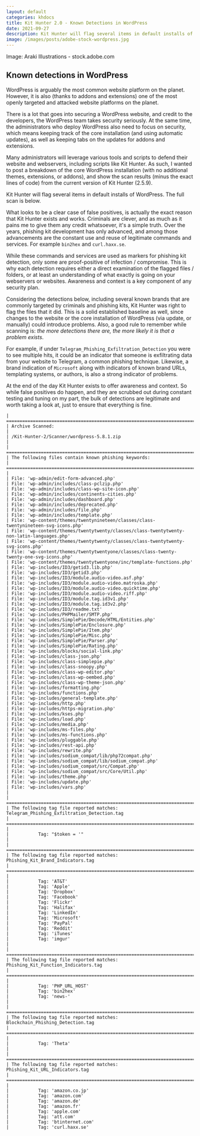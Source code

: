 ```yaml
---
layout: default
categories: khdocs
title: Kit Hunter 2.0 - Known Detections in WordPress
date: 2021-09-27
description: Kit Hunter will flag several items in default installs of WordPress.
image: /images/posts/adobe-stock-wordpress.jpg
---
```

Image: Araki Illustrations - stock.adobe.com

## Known detections in WordPress
WordPress is arguably the most common website platform on the planet. However, it is also (thanks to addons and extensions) one of the most openly targeted and attacked website platforms on the planet.

There is a lot that goes into securing a WordPress website, and credit to the developers, the WordPress team takes security seriously. At the same time, the administrators who deploy WordPress also need to focus on security, which means keeping track of the core installation (and using automatic updates), as well as keeping tabs on the updates for addons and extensions.

Many administrators will leverage various tools and scripts to defend their website and webservers, including scripts like Kit Hunter. As such, I wanted to post a breakdown of the core WordPress installation (with no additional themes, extensions, or addons), and show the scan results (minus the exact lines of code) from the current version of Kit Hunter (2.5.9).

Kit Hunter will flag several items in default installs of WordPress. The full scan is below.

What looks to be a clear case of false positives, is actually the exact reason that Kit Hunter exists and works. Criminals are clever, and as much as it pains me to give them any credit whatsoever, it's a simple truth. Over the years, phishing kit development has only advanced, and among those advancements are the constant use and reuse of legitimate commands and services. For example `bin2hex` and `curl.haxx.se`.

While these commands and services are used as markers for phishing kit detection, only some are proof-positive of infection / compromise. This is why each detection requires either a direct examination of the flagged files / folders, or at least an understanding of what exactly is going on your webservers or websites. Awareness and context is a key component of any security plan.

Considering the detections below, including several known brands that are commonly targeted by criminals and phishing kits, Kit Hunter was right to flag the files that it did. This is a solid established baseline as well, since changes to the website or the core installation of WordPress (via update, or manually) could introduce problems. Also, a good rule to remember while scanning is: _the more detections there are, the more likely it is that a problem exists_.

For example, if under `Telegram_Phishing_Exfiltration_Detection` you were to see multiple hits, it could be an indicator that someone is exfiltrating data from your website to Telegram, a common phishing technique. Likewise, a brand indication of `Microsoft` along with indicators of known brand URLs, templating systems, or authors, is also a strong indicator of problems.

At the end of the day Kit Hunter exists to offer awareness and context. So while false positives do happen, and they are scrubbed out during constant testing and tuning on my part, the bulk of detections are legitimate and worth taking a look at, just to ensure that everything is fine.

```
| ==============================================================================
| Archive Scanned:
|
| /Kit-Hunter-2/Scanner/wordpress-5.8.1.zip
|
| ==============================================================================
| The following files contain known phishing keywords:
| ==============================================================================
|
| File: 'wp-admin/edit-form-advanced.php'
| File: 'wp-admin/includes/class-pclzip.php'
| File: 'wp-admin/includes/class-wp-site-icon.php'
| File: 'wp-admin/includes/continents-cities.php'
| File: 'wp-admin/includes/dashboard.php'
| File: 'wp-admin/includes/deprecated.php'
| File: 'wp-admin/includes/file.php'
| File: 'wp-admin/includes/template.php'
| File: 'wp-content/themes/twentynineteen/classes/class-twentynineteen-svg-icons.php'
| File: 'wp-content/themes/twentytwenty/classes/class-twentytwenty-non-latin-languages.php'
| File: 'wp-content/themes/twentytwenty/classes/class-twentytwenty-svg-icons.php'
| File: 'wp-content/themes/twentytwentyone/classes/class-twenty-twenty-one-svg-icons.php'
| File: 'wp-content/themes/twentytwentyone/inc/template-functions.php'
| File: 'wp-includes/ID3/getid3.lib.php'
| File: 'wp-includes/ID3/getid3.php'
| File: 'wp-includes/ID3/module.audio-video.asf.php'
| File: 'wp-includes/ID3/module.audio-video.matroska.php'
| File: 'wp-includes/ID3/module.audio-video.quicktime.php'
| File: 'wp-includes/ID3/module.audio-video.riff.php'
| File: 'wp-includes/ID3/module.tag.id3v1.php'
| File: 'wp-includes/ID3/module.tag.id3v2.php'
| File: 'wp-includes/ID3/readme.txt'
| File: 'wp-includes/PHPMailer/SMTP.php'
| File: 'wp-includes/SimplePie/Decode/HTML/Entities.php'
| File: 'wp-includes/SimplePie/Enclosure.php'
| File: 'wp-includes/SimplePie/Item.php'
| File: 'wp-includes/SimplePie/Misc.php'
| File: 'wp-includes/SimplePie/Parser.php'
| File: 'wp-includes/SimplePie/Rating.php'
| File: 'wp-includes/blocks/social-link.php'
| File: 'wp-includes/class-json.php'
| File: 'wp-includes/class-simplepie.php'
| File: 'wp-includes/class-snoopy.php'
| File: 'wp-includes/class-wp-editor.php'
| File: 'wp-includes/class-wp-oembed.php'
| File: 'wp-includes/class-wp-theme-json.php'
| File: 'wp-includes/formatting.php'
| File: 'wp-includes/functions.php'
| File: 'wp-includes/general-template.php'
| File: 'wp-includes/http.php'
| File: 'wp-includes/https-migration.php'
| File: 'wp-includes/kses.php'
| File: 'wp-includes/load.php'
| File: 'wp-includes/media.php'
| File: 'wp-includes/ms-files.php'
| File: 'wp-includes/ms-functions.php'
| File: 'wp-includes/pluggable.php'
| File: 'wp-includes/rest-api.php'
| File: 'wp-includes/rewrite.php'
| File: 'wp-includes/sodium_compat/lib/php72compat.php'
| File: 'wp-includes/sodium_compat/lib/sodium_compat.php'
| File: 'wp-includes/sodium_compat/src/Compat.php'
| File: 'wp-includes/sodium_compat/src/Core/Util.php'
| File: 'wp-includes/theme.php'
| File: 'wp-includes/update.php'
| File: 'wp-includes/vars.php'
|
| ==============================================================================
| The following tag file reported matches: Telegram_Phishing_Exfiltration_Detection.tag
| ==============================================================================
|
|           Tag: "$token = '"
|
| ==============================================================================
| The following tag file reported matches: Phishing_Kit_Brand_Indicators.tag
| ==============================================================================
|
|           Tag: 'AT&T'
|           Tag: 'Apple'
|           Tag: 'Dropbox'
|           Tag: 'Facebook'
|           Tag: 'Flickr'
|           Tag: 'Halifax'
|           Tag: 'LinkedIn'
|           Tag: 'Microsoft'
|           Tag: 'PayPal'
|           Tag: 'Reddit'
|           Tag: 'iTunes'
|           Tag: 'imgur'
|
| ==============================================================================
| The following tag file reported matches: Phishing_Kit_Function_Indicators.tag
| ==============================================================================
|
|           Tag: 'PHP_URL_HOST'
|           Tag: 'bin2hex'
|           Tag: 'news-'
|
| ==============================================================================
| The following tag file reported matches: Blockchain_Phishing_Detection.tag
| ==============================================================================
|
|           Tag: 'Theta'
|
| ==============================================================================
| The following tag file reported matches: Phishing_Kit_URL_Indicators.tag
| ==============================================================================
|
|           Tag: 'amazon.co.jp'
|           Tag: 'amazon.com'
|           Tag: 'amazon.de'
|           Tag: 'amazon.fr'
|           Tag: 'apple.com'
|           Tag: 'att.com'
|           Tag: 'btinternet.com'
|           Tag: 'curl.haxx.se'
```
